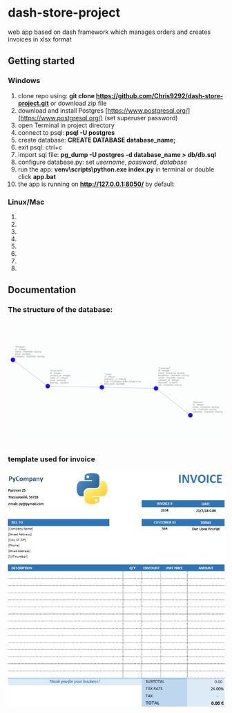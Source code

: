 # dash-store-project
web app based on dash framework which manages orders and creates invoices in xlsx format

## Getting started

### Windows

1. clone repo using: **git clone https://github.com/Chris9292/dash-store-project.git** or download zip file
2. download and install Postgres [https://www.postgresql.org/](https://www.postgresql.org/) (set superuser password)
3. open Terminal in project directory
4. connect to psql: **psql -U postgres**
5. create database: **CREATE DATABASE database_name;**
6. exit psql: ctrl+c
7. import sql file: **pg_dump -U postgres -d database_name > db/db.sql**
8. configure database.py: set _username_, _password_, _database_
9. run the app: **venv\scripts\python.exe index.py** in terminal or double click **app.bat**  
10. the app is running on **http://127.0.0.1:8050/** by default

### Linux/Mac

1.
2.
3.
4.
5.
6.
7.
8.

## Documentation

### The structure of the database:
![database structure](db/database_structure.png)

### template used for invoice
![invoice](templates/invoice.png)

